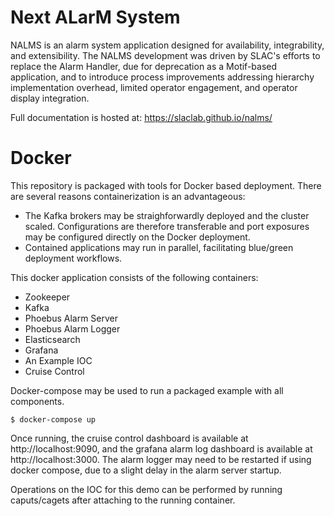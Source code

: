 # Next ALarM System

NALMS is an alarm system application designed for availability, integrability, and extensibility. The NALMS development was driven by SLAC's efforts to replace the Alarm Handler, due for deprecation as a Motif-based application, and to introduce process improvements addressing hierarchy implementation overhead, limited operator engagement, and operator display integration.

Full documentation is hosted at: https://slaclab.github.io/nalms/


# Docker

This repository is packaged with tools for Docker based deployment. There are several reasons containerization is an advantageous:  

* The Kafka brokers may be straighforwardly deployed and the cluster scaled. Configurations are therefore transferable and port exposures may be configured directly on the Docker deployment.
* Contained applications may run in parallel, facilitating blue/green deployment workflows. 

This docker application consists of the following containers:

* Zookeeper
* Kafka
* Phoebus Alarm Server
* Phoebus Alarm Logger
* Elasticsearch
* Grafana
* An Example IOC
* Cruise Control

Docker-compose may be used to run a packaged example with all components.
```
$ docker-compose up
```

Once running, the cruise control dashboard is available at http://localhost:9090, and the grafana alarm log dashboard is available at http://localhost:3000. The alarm logger may need to be restarted if using docker compose, due to a slight delay in the alarm server startup. 

Operations on the IOC for this demo can be performed by running caputs/cagets after attaching to the running container. 
